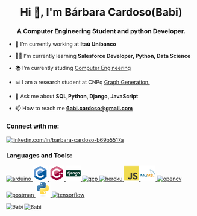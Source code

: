 <h1 align="center">Hi 👋, I'm Bárbara Cardoso(Babi)</h1>
<h3 align="center">A Computer Engineering Student and python Developer.</h3>

- 🔭 I’m currently working at **Itaú Unibanco**

- 👨‍💻 I’m currently learning **Salesforce Developer, Python, Data Science**

- 📚 I’m currently studing [Computer Engineering](https://www.sp.senac.br/graduacao/curso/bacharelado/engenharia-de-computacao)

- 📊 I am a research student at CNPq [Graph Generation.](https://github.com/6abi/grafos)

- 💬 Ask me about **SQL,Python, Django, JavaScript**

- 📫 How to reach me **6abi.cardoso@gmail.com**

<h3 align="left">Connect with me:</h3>
<p align="left">
<a href="https://linkedin.com/in/https://www.linkedin.com/in/barbara-cardoso-b69b5517a/" target="blank"><img align="center" src="https://img.shields.io/badge/LinkedIn-0077B5?style=for-the-badge&logo=linkedin&logoColor=white" alt="linkedin.com/in/barbara-cardoso-b69b5517a" height="30" width="80" /></a>
</p>

<h3 align="left">Languages and Tools:</h3>
<p align="left"> <a href="https://www.arduino.cc/" target="_blank"> <img src="https://cdn.worldvectorlogo.com/logos/arduino-1.svg" alt="arduino" width="40" height="40"/> </a> <a href="https://www.cprogramming.com/" target="_blank"> <img src="https://raw.githubusercontent.com/devicons/devicon/master/icons/c/c-original.svg" alt="c" width="40" height="40"/> </a> <a href="https://www.w3schools.com/cpp/" target="_blank"> <img src="https://raw.githubusercontent.com/devicons/devicon/master/icons/cplusplus/cplusplus-original.svg" alt="cplusplus" width="40" height="40"/> </a> <a href="https://www.djangoproject.com/" target="_blank"> <img src="https://raw.githubusercontent.com/devicons/devicon/master/icons/django/django-original.svg" alt="django" width="40" height="40"/> </a> <a href="https://cloud.google.com" target="_blank"> <img src="https://www.vectorlogo.zone/logos/google_cloud/google_cloud-icon.svg" alt="gcp" width="40" height="40"/> </a> <a href="https://heroku.com" target="_blank"> <img src="https://www.vectorlogo.zone/logos/heroku/heroku-icon.svg" alt="heroku" width="40" height="40"/> </a> <a href="https://developer.mozilla.org/en-US/docs/Web/JavaScript" target="_blank"> <img src="https://raw.githubusercontent.com/devicons/devicon/master/icons/javascript/javascript-original.svg" alt="javascript" width="40" height="40"/> </a> <a href="https://www.mysql.com/" target="_blank"> <img src="https://raw.githubusercontent.com/devicons/devicon/master/icons/mysql/mysql-original-wordmark.svg" alt="mysql" width="40" height="40"/> </a> <a href="https://opencv.org/" target="_blank"> <img src="https://www.vectorlogo.zone/logos/opencv/opencv-icon.svg" alt="opencv" width="40" height="40"/> </a> <a href="https://postman.com" target="_blank"> <img src="https://www.vectorlogo.zone/logos/getpostman/getpostman-icon.svg" alt="postman" width="40" height="40"/> </a> <a href="https://www.python.org" target="_blank"> <img src="https://raw.githubusercontent.com/devicons/devicon/master/icons/python/python-original.svg" alt="python" width="40" height="40"/> </a> <a href="https://www.tensorflow.org" target="_blank"> <img src="https://www.vectorlogo.zone/logos/tensorflow/tensorflow-icon.svg" alt="tensorflow" width="40" height="40"/> </a> </p>

<p><img align="left" src="https://github-readme-stats.vercel.app/api/top-langs?username=6abi&show_icons=true&theme=dark&title_color=2eda0b&text_color=ffffff&bg_color=181b51&locale=en&layout=compact" alt="6abi" /></p>

<p>&nbsp;<img align="center" src="https://github-readme-stats.vercel.app/api?username=6abi&show_icons=true&theme=dark&title_color=2eda0b&text_color=ffffff&bg_color=191853&locale=en" alt="6abi" /></p>
